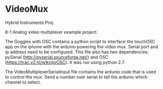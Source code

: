 VideoMux
========

Hybrid Instruments Proj.

8-1 Analog video multiplexer example project. 

The Goggles with OSC contains a python script to interface the touchOSC app on the iphone with the ardunio powering the video mux. Serial port and ip address need to be configured. This file also has two dependencies: pySerial (http://pyserial.sourceforge.net/) and OSC (https://trac.v2.nl/wiki/pyOSC). It was run using python 2.7.

The VideoMultiplexerSerialInput file contains the ardunio code that is used to control the mux. Send a number over serial to tell the ardunio which channel to select.
